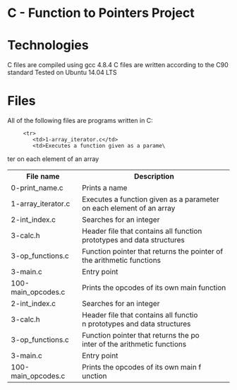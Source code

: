 # C - Function to Pointers Project
# Technologies
C files are compiled using gcc 4.8.4
C files are written according to the C90 standard
Tested on Ubuntu 14.04 LTS
# Files
All of the following files are programs written in C:
<table>
         <tr>
            <th>File name</th>
            <th>Description</th>
         </tr>
         <tr>
            <td>0-print_name.c</td>
            <td>Prints a name</td>
         </tr>
         <tr>
            <td>1-array_iterator.c</td>
            <td>Executes a function given as a parameter on each element of an array</td>
         </tr>
	 <tr>
	    <td>2-int_index.c</td>
	    <td>Searches for an integer</td>
	 </tr>
	 <tr>
	    <td>3-calc.h</td>
	    <td>Header file that contains all function prototypes and data structures</td>
	  </tr>
	  <tr>
	     <td>3-op_functions.c</td>
	     <td>Function pointer that returns the pointer of the arithmetic functions</td>
	  </tr>
	  <tr>
	     <td>3-main.c</td>
	     <td>Entry point</td>
	  </tr>
	  <tr>
	     <td>100-main_opcodes.c</td>
	     <td>Prints the opcodes of its own main function</td>
	     </tr>

         <tr>
            <td>1-array_iterator.c</td>
            <td>Executes a function given as a parame\
ter on each element of an array</td>
         </tr>
         <tr>
            <td>2-int_index.c</td>
            <td>Searches for an integer</td>
         </tr>
         <tr>
            <td>3-calc.h</td>
            <td>Header file that contains all functio\
n prototypes and data structures</td>
          </tr>
          <tr>
             <td>3-op_functions.c</td>
             <td>Function pointer that returns the po\
inter of the arithmetic functions</td>
          </tr>
          <tr>
             <td>3-main.c</td>
             <td>Entry point</td>
          </tr>
          <tr>
             <td>100-main_opcodes.c</td>
             <td>Prints the opcodes of its own main f\
unction</td>
             </tr>